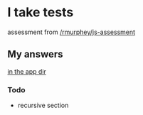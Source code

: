 # I take tests

assessment from [/rmurphey/js-assessment](/github.com/rmurphey/js-assessment)

## My answers

[in the app dir](/objectfoo/js-assessment/tree/master/app)

### Todo

* recursive section